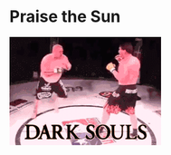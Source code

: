 # Praise the Sun
![pogchamp](https://github.com/ooad-2016-2017/Tim19-PraiseTheSun/blob/master/pogchamp.gif)
